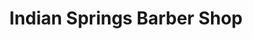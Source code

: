 ---
title: "Indian Springs Barber Shop"
url: /broken-arrow/indian-springs-barber-shop/
shop: hairdresser
---